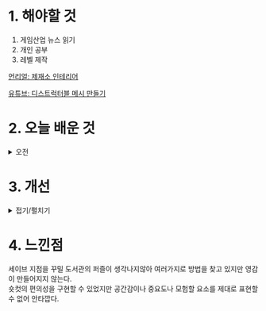 
# 1. 해야할 것

1. 게임산업 뉴스 읽기 
2. 개인 공부  
3. 레벨 제작

[언리얼: 제재소 인테리어](https://dev.epicgames.com/community/learning/courses/qRG/unreal-engine-b03e6f/BKmk/unreal-engine-41b681)

[유튜브: 디스트럭터블 메시 만들기](https://www.youtube.com/watch?v=z8U1fHsC38Y)

# 2. 오늘 배운 것

<details>
<summary>오전</summary>

## 오늘의 뉴스


■ '데블위딘 삿갓' 스토브에 얼리액세스 출시 
스마일게이트 게임 플랫폼 스토브가 횡스크롤 검술 액션 게임 '데블위딘 삿갓'(개발사 뉴코어게임즈, 대표 이만재)의 앞서해보기 버전을 선보이고 이를 기념한 프로모션을 진행합니다. '데블위딘 삿갓'은 미래의 조선을 배경으로, 삿갓을 쓴 호위무사 '김립'이 악귀화된 세상을 바로잡기 위해 악의 주축들과 벌이는 처절한 사투를 그린 횡스크롤 액션 어드벤처 게임입니다.

■ 쿠키런: 킹덤, 성수에 팝업 카페 '크레페 크래쉬' 오픈
데브시스터즈㈜(대표 조길현)의 개발 스튜디오 스튜디오킹덤㈜(공동대표 조길현, 이은지)은 쿠키런: 킹덤이 4월 13일부터 21일까지 성수동 오우드 1호점에서 팝업 카페 '크레페 크래쉬'를 오픈한다고 밝혔습니다. 방문객은 '쿠성분 분석' 키오스크를 통해 딸기크레페맛 쿠키가 분석해 주는 나와 가장 잘 어울리는 쿠키를 찾을 수 있으며, 제한 시간 안에 발판을 빠르게 밟아 일정 점수를 달성하는 런게임 '광장 한 바퀴'를 상시 체험할 수 있습니다.

■ 프로사커: 레전드 일레븐, 사전예약 50만 돌파
(주)네오위즈(공동대표 김승철, 배태근)는 모바일 게임 '프로사커: 레전드 일레븐(Pro soccer: Legend Eleven)이 사전예약자 수 50만 명을 돌파했다고 9일 밝혔습니다. 프로사커: 레전드 일레븐은 RPG 방식으로 진행되는 네오위즈의 신작 모바일 축구 게임입니다.

■ 인디 모여라, BIC 2024 전시 참가작 접수 시작 
부산광역시(시장 박형준)와 (재)부산정보산업진흥원(원장 김태열), (사)부산인디커넥트페스티벌조직위원회(조직위원장 서태건, 이하 BIC 조직위)는 제10회 부산인디커넥트페스티벌 2024(이하 BIC 2024) 전시작 선정을 위한 접수를 4월 10일 시작한다고 밝혔습니다. 3월 12일 공개된 2024년 사업설명회(▲BIC Festival 2024 사업설명회)에서 밝혔듯, 일반부문은 4월 10일부터 5월 16일까지 접수가 가능하며, 학생이나 25세 이하의 미취업자를 위한 루키부문은 4월 10일부터 6월 19일까지 접수를 받을 예정입니다.

■ 추억의 기기 묘사 '3DS', 온라인 서비스 9일 끝나 
e숍 폐쇄 이후 순차적 종료가 알려졌던 3DS의 온라인 플레이가 4월 9일 오전 9시 모두 종료됩니다. 점검이 끝나는 9시부터는 3DS와 국내에는 정식 출시되지 않는 Wii U의 온라인 서비스가 종료될 예정입니다.

■ 하이브IM 지난해 매출 308억원...'별되2' 계약금은 60억원
하이브의 게임 전문 자회사 하이브IM(대표 정우용)의 첫 감사보고서가 8일 공개됐습니다. 하이브IM의 지난해 영업이익은 전년 대비 낙폭이 커진 197억 원 손실입니다. 손실 배경으로 인력 증가를 가늠할 수 있는 급여 부분이 2023년 217억 원으로 전년 대비 80.6% 증가한 것과 '별이 되어라2', '던전 스토커즈' 등에 투자를 집행했으나 아직 이익을 거두지 못한 것이 꼽힙니다.

■ 스트리트 파이터3 AI 대전, 1등은 'GPT 3.5 터보'
스트리트 파이터3를 활용해 LLM(Large Language Models, 대규모 언어 모델) AI들이 맞붙은 것으로 8개의 LLM AI들이 맞붙은 결과 오픈 AI의 'GPT 3.5 터보'가 우승을 차지했습니다. LLM은 방대한 양의 자연어 처리 작업을 수행할 수 있는 딥러닝 알고리즘을 뜻합니다. 해당 프로젝트의 소스 코드는 미스트랄 AI가 깃허브를 통해 공개했으며, 누구나 시도해 볼 수 있습니다.

■ 오리 개발사 신작, '노 레스트 포 더 위키드' 19일 얼리액세스
문 스튜디오에서 개발하고 프라이빗 디비전이 퍼블리싱하는 신작 '노 레스트 포 더 위키드(No Rest for the Wicked)'의 얼리액세스 빌드가 오는 4월 19일 스팀에서 출시된다. 노 레스트 포 더 위키드는 플랫포머 장르였던 오리 시리즈와 달리 쿼터뷰 액션 RPG로 제작됐으며, 작품의 분위기 역시 한층 더 어두운 작품이 될 예정이다.

■ [이슈] 엔씨 '쓰론 앤 리버티', 핵-매크로 이슈에 사과 
엔씨소프트는 지난 6일, 쓰론 앤 리버티(TL)에서 발발한 핵 및 매크로 이슈 대응에 관해 사과문을 올렸습니다. 엔씨소프트는 "여러분께 만족하실 수 있도록 신속한 대응을 하지 못하고 있는 점에 대해 먼저 사과드린다"면서 "전투용 핵, 매크로 프로그램이 판매/유통되고 있다는 사실을 인지하고 있다. 또한 해당 프로그램을 직접 입수해 분석하고 있으며, 이에 대한 대응을 준비하고 있다"고 전했습니다.

■ 'AAA, 멀티 시즌' 블리자드, 미공개 신작 채용 알려 
블리자드가 라이브 서비스로 유추되는 미공개 신작의 개발을 알리며 주요 부문 리더 채용에 나섰습니다. 블리자드는 6일 자사 공식 채용 페이지 및 게임/e스포츠 채용 구직 전문 사이트 히트마커를 통해 정규 직원 채용을 알렸습니다.

■ '원신', 호요페어2024 스프링 티바트 영화제 상영회 13일 개최
'티바트 영화제'에서는 '원신'을 주제로 수백 명의 팬과 크리에이터들이 제작에 참여한 단편 애니메이션 10편 이상을 선보일 예정이며, 오는 13일 오후 9시(한국 시간) 유튜브 등 온라인 플랫폼을 통해 전 세계에 동시 상영됩니다.

■ 크래프톤 자회사 '라이징윙스' 적자전환, "자립 불확실성 존재"
크래프톤 자회사 라이징윙스(대표 김정훈)가 지난해 적자를 기록하며, 자립하기 어려운 상태란 평가를 받았습니다. 8일 라이징윙스 감사보고서에 따르면 회사의 2023년 매출액은 전년 대비 11.9% 감소한 104억 원입니다. 같은 기간 비용은 전년 대비 144% 증가한 199억 원이며 이에 영업이익이 95억 원 손실로 적자 전환했습니다. 삼정회계법인은 라이징윙스 재무제표를 살펴보며 "계속기업으로서의 존속능력에 유의적 의문을 제기할 만한 중요한 불확실성이 존재한다"라고 강조했습니다. 

■ 갓오하 캐릭터 선보인 '서먼헌터 키우기' 구글 인기 1위 기록
위메이드커넥트(대표 이호대)는 인기 웹툰 갓 오브 하이스쿨(이하 갓오하) 인기 캐릭터 4종을 선보인 모바일 방치형게임 '서먼헌터 키우기'가 구글 플레이 게임 전체 인기 1위에 올랐다고 8일 밝혔습니다. 이번 호응은 갓오하의 인기 캐릭터 주인공 진모리와 최종 보스 박무진에 이어 2차 캐릭터로 유미라와 한대위를 선보인 4일 업데이트로 시작됐습니다.
</details>


# 3. 개선


<details>
<summary>접기/펼치기</summary>


</details>



# 4. 느낀점
세이브 지점을 꾸밀 도서관의 퍼즐이 생각나지않아 여러가지로 방법을 찾고 있지만 영감이 만들어지지 않는다.\
숏컷의 편의성을 구현할 수 있었지만 공간감이나 중요도나 모험할 요소를 제대로 표현할 수 없어 안타깝다.

